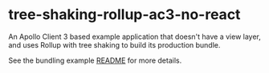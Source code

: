 # tree-shaking-rollup-ac3-no-react

An Apollo Client 3 based example application that doesn't have a view layer, and uses Rollup with tree shaking to build its production bundle.

See the bundling example [README](../../README.md) for more details.

